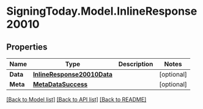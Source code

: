 
# SigningToday.Model.InlineResponse20010

## Properties

Name | Type | Description | Notes
------------ | ------------- | ------------- | -------------
**Data** | [**InlineResponse20010Data**](InlineResponse20010Data.md) |  | [optional] 
**Meta** | [**MetaDataSuccess**](MetaDataSuccess.md) |  | [optional] 

[[Back to Model list]](../README.md#documentation-for-models)
[[Back to API list]](../README.md#documentation-for-api-endpoints)
[[Back to README]](../README.md)

